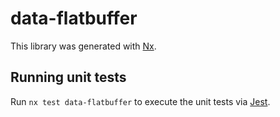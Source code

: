 # data-flatbuffer

This library was generated with [Nx](https://nx.dev).

## Running unit tests

Run `nx test data-flatbuffer` to execute the unit tests via [Jest](https://jestjs.io).

